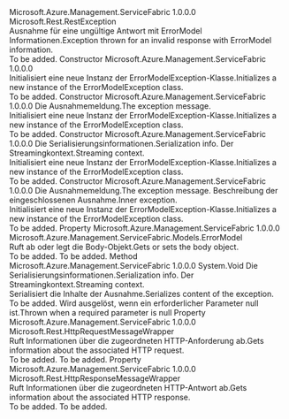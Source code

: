 <Type Name="ErrorModelException" FullName="Microsoft.Azure.Management.ServiceFabric.Models.ErrorModelException">
  <TypeSignature Language="C#" Value="public class ErrorModelException : Microsoft.Rest.RestException" />
  <TypeSignature Language="ILAsm" Value=".class public auto ansi serializable beforefieldinit ErrorModelException extends Microsoft.Rest.RestException" />
  <TypeSignature Language="DocId" Value="T:Microsoft.Azure.Management.ServiceFabric.Models.ErrorModelException" />
  <TypeSignature Language="VB.NET" Value="Public Class ErrorModelException&#xA;Inherits RestException" />
  <TypeSignature Language="F#" Value="type ErrorModelException = class&#xA;    inherit RestException" />
  <AssemblyInfo>
    <AssemblyName>Microsoft.Azure.Management.ServiceFabric</AssemblyName>
    <AssemblyVersion>1.0.0.0</AssemblyVersion>
  </AssemblyInfo>
  <Base>
    <BaseTypeName>Microsoft.Rest.RestException</BaseTypeName>
  </Base>
  <Interfaces />
  <Docs>
    <summary>
            <span data-ttu-id="88da4-101">Ausnahme für eine ungültige Antwort mit ErrorModel Informationen.</span><span class="sxs-lookup"><span data-stu-id="88da4-101">Exception thrown for an invalid response with ErrorModel information.</span></span>
            </summary>
    <remarks>To be added.</remarks>
  </Docs>
  <Members>
    <Member MemberName=".ctor">
      <MemberSignature Language="C#" Value="public ErrorModelException ();" />
      <MemberSignature Language="ILAsm" Value=".method public hidebysig specialname rtspecialname instance void .ctor() cil managed" />
      <MemberSignature Language="DocId" Value="M:Microsoft.Azure.Management.ServiceFabric.Models.ErrorModelException.#ctor" />
      <MemberSignature Language="VB.NET" Value="Public Sub New ()" />
      <MemberType>Constructor</MemberType>
      <AssemblyInfo>
        <AssemblyName>Microsoft.Azure.Management.ServiceFabric</AssemblyName>
        <AssemblyVersion>1.0.0.0</AssemblyVersion>
      </AssemblyInfo>
      <Parameters />
      <Docs>
        <summary>
            <span data-ttu-id="88da4-102">Initialisiert eine neue Instanz der ErrorModelException-Klasse.</span><span class="sxs-lookup"><span data-stu-id="88da4-102">Initializes a new instance of the ErrorModelException class.</span></span>
            </summary>
        <remarks>To be added.</remarks>
      </Docs>
    </Member>
    <Member MemberName=".ctor">
      <MemberSignature Language="C#" Value="public ErrorModelException (string message);" />
      <MemberSignature Language="ILAsm" Value=".method public hidebysig specialname rtspecialname instance void .ctor(string message) cil managed" />
      <MemberSignature Language="DocId" Value="M:Microsoft.Azure.Management.ServiceFabric.Models.ErrorModelException.#ctor(System.String)" />
      <MemberSignature Language="VB.NET" Value="Public Sub New (message As String)" />
      <MemberSignature Language="F#" Value="new Microsoft.Azure.Management.ServiceFabric.Models.ErrorModelException : string -&gt; Microsoft.Azure.Management.ServiceFabric.Models.ErrorModelException" Usage="new Microsoft.Azure.Management.ServiceFabric.Models.ErrorModelException message" />
      <MemberType>Constructor</MemberType>
      <AssemblyInfo>
        <AssemblyName>Microsoft.Azure.Management.ServiceFabric</AssemblyName>
        <AssemblyVersion>1.0.0.0</AssemblyVersion>
      </AssemblyInfo>
      <Parameters>
        <Parameter Name="message" Type="System.String" />
      </Parameters>
      <Docs>
        <param name="message"><span data-ttu-id="88da4-103">Die Ausnahmemeldung.</span><span class="sxs-lookup"><span data-stu-id="88da4-103">The exception message.</span></span></param>
        <summary>
            <span data-ttu-id="88da4-104">Initialisiert eine neue Instanz der ErrorModelException-Klasse.</span><span class="sxs-lookup"><span data-stu-id="88da4-104">Initializes a new instance of the ErrorModelException class.</span></span>
            </summary>
        <remarks>To be added.</remarks>
      </Docs>
    </Member>
    <Member MemberName=".ctor">
      <MemberSignature Language="C#" Value="protected ErrorModelException (System.Runtime.Serialization.SerializationInfo info, System.Runtime.Serialization.StreamingContext context);" />
      <MemberSignature Language="ILAsm" Value=".method familyhidebysig specialname rtspecialname instance void .ctor(class System.Runtime.Serialization.SerializationInfo info, valuetype System.Runtime.Serialization.StreamingContext context) cil managed" />
      <MemberSignature Language="DocId" Value="M:Microsoft.Azure.Management.ServiceFabric.Models.ErrorModelException.#ctor(System.Runtime.Serialization.SerializationInfo,System.Runtime.Serialization.StreamingContext)" />
      <MemberSignature Language="VB.NET" Value="Protected Sub New (info As SerializationInfo, context As StreamingContext)" />
      <MemberSignature Language="F#" Value="new Microsoft.Azure.Management.ServiceFabric.Models.ErrorModelException : System.Runtime.Serialization.SerializationInfo * System.Runtime.Serialization.StreamingContext -&gt; Microsoft.Azure.Management.ServiceFabric.Models.ErrorModelException" Usage="new Microsoft.Azure.Management.ServiceFabric.Models.ErrorModelException (info, context)" />
      <MemberType>Constructor</MemberType>
      <AssemblyInfo>
        <AssemblyName>Microsoft.Azure.Management.ServiceFabric</AssemblyName>
        <AssemblyVersion>1.0.0.0</AssemblyVersion>
      </AssemblyInfo>
      <Parameters>
        <Parameter Name="info" Type="System.Runtime.Serialization.SerializationInfo" />
        <Parameter Name="context" Type="System.Runtime.Serialization.StreamingContext" />
      </Parameters>
      <Docs>
        <param name="info"><span data-ttu-id="88da4-105">Die Serialisierungsinformationen.</span><span class="sxs-lookup"><span data-stu-id="88da4-105">Serialization info.</span></span></param>
        <param name="context"><span data-ttu-id="88da4-106">Der Streamingkontext.</span><span class="sxs-lookup"><span data-stu-id="88da4-106">Streaming context.</span></span></param>
        <summary>
            <span data-ttu-id="88da4-107">Initialisiert eine neue Instanz der ErrorModelException-Klasse.</span><span class="sxs-lookup"><span data-stu-id="88da4-107">Initializes a new instance of the ErrorModelException class.</span></span>
            </summary>
        <remarks>To be added.</remarks>
      </Docs>
    </Member>
    <Member MemberName=".ctor">
      <MemberSignature Language="C#" Value="public ErrorModelException (string message, Exception innerException);" />
      <MemberSignature Language="ILAsm" Value=".method public hidebysig specialname rtspecialname instance void .ctor(string message, class System.Exception innerException) cil managed" />
      <MemberSignature Language="DocId" Value="M:Microsoft.Azure.Management.ServiceFabric.Models.ErrorModelException.#ctor(System.String,System.Exception)" />
      <MemberSignature Language="VB.NET" Value="Public Sub New (message As String, innerException As Exception)" />
      <MemberSignature Language="F#" Value="new Microsoft.Azure.Management.ServiceFabric.Models.ErrorModelException : string * Exception -&gt; Microsoft.Azure.Management.ServiceFabric.Models.ErrorModelException" Usage="new Microsoft.Azure.Management.ServiceFabric.Models.ErrorModelException (message, innerException)" />
      <MemberType>Constructor</MemberType>
      <AssemblyInfo>
        <AssemblyName>Microsoft.Azure.Management.ServiceFabric</AssemblyName>
        <AssemblyVersion>1.0.0.0</AssemblyVersion>
      </AssemblyInfo>
      <Parameters>
        <Parameter Name="message" Type="System.String" />
        <Parameter Name="innerException" Type="System.Exception" />
      </Parameters>
      <Docs>
        <param name="message"><span data-ttu-id="88da4-108">Die Ausnahmemeldung.</span><span class="sxs-lookup"><span data-stu-id="88da4-108">The exception message.</span></span></param>
        <param name="innerException"><span data-ttu-id="88da4-109">Beschreibung der eingeschlossenen Ausnahme.</span><span class="sxs-lookup"><span data-stu-id="88da4-109">Inner exception.</span></span></param>
        <summary>
            <span data-ttu-id="88da4-110">Initialisiert eine neue Instanz der ErrorModelException-Klasse.</span><span class="sxs-lookup"><span data-stu-id="88da4-110">Initializes a new instance of the ErrorModelException class.</span></span>
            </summary>
        <remarks>To be added.</remarks>
      </Docs>
    </Member>
    <Member MemberName="Body">
      <MemberSignature Language="C#" Value="public Microsoft.Azure.Management.ServiceFabric.Models.ErrorModel Body { get; set; }" />
      <MemberSignature Language="ILAsm" Value=".property instance class Microsoft.Azure.Management.ServiceFabric.Models.ErrorModel Body" />
      <MemberSignature Language="DocId" Value="P:Microsoft.Azure.Management.ServiceFabric.Models.ErrorModelException.Body" />
      <MemberSignature Language="VB.NET" Value="Public Property Body As ErrorModel" />
      <MemberSignature Language="F#" Value="member this.Body : Microsoft.Azure.Management.ServiceFabric.Models.ErrorModel with get, set" Usage="Microsoft.Azure.Management.ServiceFabric.Models.ErrorModelException.Body" />
      <MemberType>Property</MemberType>
      <AssemblyInfo>
        <AssemblyName>Microsoft.Azure.Management.ServiceFabric</AssemblyName>
        <AssemblyVersion>1.0.0.0</AssemblyVersion>
      </AssemblyInfo>
      <ReturnValue>
        <ReturnType>Microsoft.Azure.Management.ServiceFabric.Models.ErrorModel</ReturnType>
      </ReturnValue>
      <Docs>
        <summary>
            <span data-ttu-id="88da4-111">Ruft ab oder legt die Body-Objekt.</span><span class="sxs-lookup"><span data-stu-id="88da4-111">Gets or sets the body object.</span></span>
            </summary>
        <value>To be added.</value>
        <remarks>To be added.</remarks>
      </Docs>
    </Member>
    <Member MemberName="GetObjectData">
      <MemberSignature Language="C#" Value="public override void GetObjectData (System.Runtime.Serialization.SerializationInfo info, System.Runtime.Serialization.StreamingContext context);" />
      <MemberSignature Language="ILAsm" Value=".method public hidebysig virtual instance void GetObjectData(class System.Runtime.Serialization.SerializationInfo info, valuetype System.Runtime.Serialization.StreamingContext context) cil managed" />
      <MemberSignature Language="DocId" Value="M:Microsoft.Azure.Management.ServiceFabric.Models.ErrorModelException.GetObjectData(System.Runtime.Serialization.SerializationInfo,System.Runtime.Serialization.StreamingContext)" />
      <MemberSignature Language="VB.NET" Value="Public Overrides Sub GetObjectData (info As SerializationInfo, context As StreamingContext)" />
      <MemberSignature Language="F#" Value="override this.GetObjectData : System.Runtime.Serialization.SerializationInfo * System.Runtime.Serialization.StreamingContext -&gt; unit" Usage="errorModelException.GetObjectData (info, context)" />
      <MemberType>Method</MemberType>
      <AssemblyInfo>
        <AssemblyName>Microsoft.Azure.Management.ServiceFabric</AssemblyName>
        <AssemblyVersion>1.0.0.0</AssemblyVersion>
      </AssemblyInfo>
      <ReturnValue>
        <ReturnType>System.Void</ReturnType>
      </ReturnValue>
      <Parameters>
        <Parameter Name="info" Type="System.Runtime.Serialization.SerializationInfo" />
        <Parameter Name="context" Type="System.Runtime.Serialization.StreamingContext" />
      </Parameters>
      <Docs>
        <param name="info"><span data-ttu-id="88da4-112">Die Serialisierungsinformationen.</span><span class="sxs-lookup"><span data-stu-id="88da4-112">Serialization info.</span></span></param>
        <param name="context"><span data-ttu-id="88da4-113">Der Streamingkontext.</span><span class="sxs-lookup"><span data-stu-id="88da4-113">Streaming context.</span></span></param>
        <summary>
            <span data-ttu-id="88da4-114">Serialisiert die Inhalte der Ausnahme.</span><span class="sxs-lookup"><span data-stu-id="88da4-114">Serializes content of the exception.</span></span>
            </summary>
        <remarks>To be added.</remarks>
        <exception cref="T:System.ArgumentNullException">
            <span data-ttu-id="88da4-115">Wird ausgelöst, wenn ein erforderlicher Parameter null ist.</span><span class="sxs-lookup"><span data-stu-id="88da4-115">Thrown when a required parameter is null</span></span>
            </exception>
      </Docs>
    </Member>
    <Member MemberName="Request">
      <MemberSignature Language="C#" Value="public Microsoft.Rest.HttpRequestMessageWrapper Request { get; set; }" />
      <MemberSignature Language="ILAsm" Value=".property instance class Microsoft.Rest.HttpRequestMessageWrapper Request" />
      <MemberSignature Language="DocId" Value="P:Microsoft.Azure.Management.ServiceFabric.Models.ErrorModelException.Request" />
      <MemberSignature Language="VB.NET" Value="Public Property Request As HttpRequestMessageWrapper" />
      <MemberSignature Language="F#" Value="member this.Request : Microsoft.Rest.HttpRequestMessageWrapper with get, set" Usage="Microsoft.Azure.Management.ServiceFabric.Models.ErrorModelException.Request" />
      <MemberType>Property</MemberType>
      <AssemblyInfo>
        <AssemblyName>Microsoft.Azure.Management.ServiceFabric</AssemblyName>
        <AssemblyVersion>1.0.0.0</AssemblyVersion>
      </AssemblyInfo>
      <ReturnValue>
        <ReturnType>Microsoft.Rest.HttpRequestMessageWrapper</ReturnType>
      </ReturnValue>
      <Docs>
        <summary>
            <span data-ttu-id="88da4-116">Ruft Informationen über die zugeordneten HTTP-Anforderung ab.</span><span class="sxs-lookup"><span data-stu-id="88da4-116">Gets information about the associated HTTP request.</span></span>
            </summary>
        <value>To be added.</value>
        <remarks>To be added.</remarks>
      </Docs>
    </Member>
    <Member MemberName="Response">
      <MemberSignature Language="C#" Value="public Microsoft.Rest.HttpResponseMessageWrapper Response { get; set; }" />
      <MemberSignature Language="ILAsm" Value=".property instance class Microsoft.Rest.HttpResponseMessageWrapper Response" />
      <MemberSignature Language="DocId" Value="P:Microsoft.Azure.Management.ServiceFabric.Models.ErrorModelException.Response" />
      <MemberSignature Language="VB.NET" Value="Public Property Response As HttpResponseMessageWrapper" />
      <MemberSignature Language="F#" Value="member this.Response : Microsoft.Rest.HttpResponseMessageWrapper with get, set" Usage="Microsoft.Azure.Management.ServiceFabric.Models.ErrorModelException.Response" />
      <MemberType>Property</MemberType>
      <AssemblyInfo>
        <AssemblyName>Microsoft.Azure.Management.ServiceFabric</AssemblyName>
        <AssemblyVersion>1.0.0.0</AssemblyVersion>
      </AssemblyInfo>
      <ReturnValue>
        <ReturnType>Microsoft.Rest.HttpResponseMessageWrapper</ReturnType>
      </ReturnValue>
      <Docs>
        <summary>
            <span data-ttu-id="88da4-117">Ruft Informationen über die zugeordneten HTTP-Antwort ab.</span><span class="sxs-lookup"><span data-stu-id="88da4-117">Gets information about the associated HTTP response.</span></span>
            </summary>
        <value>To be added.</value>
        <remarks>To be added.</remarks>
      </Docs>
    </Member>
  </Members>
</Type>